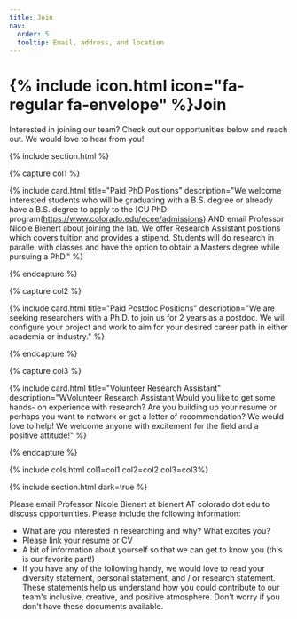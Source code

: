 ```yaml
---
title: Join
nav:
  order: 5
  tooltip: Email, address, and location
---
```


# {% include icon.html icon="fa-regular fa-envelope" %}Join

Interested in joining our team? Check out our opportunities below and reach out. We would love to hear from you! 


{% include section.html %}

{% capture col1 %}

{%
  include card.html
  title="Paid PhD Positions"
  description="We welcome interested students who will be graduating with a B.S. degree or already have a B.S. degree to apply to the [CU PhD program(https://www.colorado.edu/ecee/admissions) AND email Professor Nicole Bienert about joining the lab. We offer Research Assistant positions which covers tuition and provides a stipend. Students will do research in parallel with classes and have the option to obtain a Masters degree while pursuing a PhD."
%}

{% endcapture %}

{% capture col2 %}

{%
  include card.html
  title="Paid Postdoc Positions"
  description="We are seeking researchers with 
a Ph.D. to join us for 2 years
as a postdoc. We will configure
your project and work to aim
for your desired career path 
in either academia or industry."
%}

{% endcapture %}

{% capture col3 %}

{%
  include card.html
  title="Volunteer Research Assistant"
  description="WVolunteer Research Assistant
Would you like to get some hands-
on experience with research? 
Are you building up your resume
or perhaps you want to network
or get a letter of recommendation? 
We would love to help! We welcome 
anyone with excitement for the field 
and a positive attitude!"
%}

{% endcapture %}

{% include cols.html col1=col1 col2=col2 col3=col3%}


{% include section.html dark=true %}


Please email Professor Nicole Bienert at bienert AT colorado dot edu to discuss opportunities. Please include the following information:  
- What are you interested in researching and why? What excites you?
- Please link your resume or CV
- A bit of information about yourself so that we can get to know you (this is our favorite part!)
- If you have any of the following handy, we would love to read your diversity statement, personal statement, and / or research statement. These statements help us understand how you could contribute to our team's inclusive, creative, and positive atmosphere. Don't worry if you don't have these documents available. 

